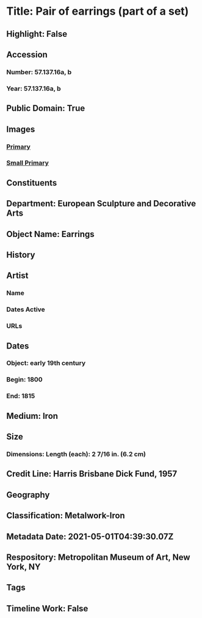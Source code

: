 # Title: Pair of earrings (part of a set)
## Highlight: False
## Accession
### Number: 57.137.16a, b
### Year: 57.137.16a, b
## Public Domain: True
## Images
### [Primary](https://images.metmuseum.org/CRDImages/es/original/164175.jpg)
### [Small Primary](https://images.metmuseum.org/CRDImages/es/web-large/164175.jpg)
## Constituents
## Department: European Sculpture and Decorative Arts
## Object Name: Earrings
## History
## Artist
### Name
### Dates Active
### URLs
## Dates
### Object: early 19th century
### Begin: 1800
### End: 1815
## Medium: Iron
## Size
### Dimensions: Length (each): 2 7/16 in. (6.2 cm)
## Credit Line: Harris Brisbane Dick Fund, 1957
## Geography
## Classification: Metalwork-Iron
## Metadata Date: 2021-05-01T04:39:30.07Z
## Respository: Metropolitan Museum of Art, New York, NY
## Tags
## Timeline Work: False